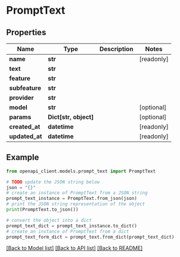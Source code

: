 # PromptText


## Properties

Name | Type | Description | Notes
------------ | ------------- | ------------- | -------------
**name** | **str** |  | [readonly] 
**text** | **str** |  | 
**feature** | **str** |  | 
**subfeature** | **str** |  | 
**provider** | **str** |  | 
**model** | **str** |  | [optional] 
**params** | **Dict[str, object]** |  | [optional] 
**created_at** | **datetime** |  | [readonly] 
**updated_at** | **datetime** |  | [readonly] 

## Example

```python
from openapi_client.models.prompt_text import PromptText

# TODO update the JSON string below
json = "{}"
# create an instance of PromptText from a JSON string
prompt_text_instance = PromptText.from_json(json)
# print the JSON string representation of the object
print(PromptText.to_json())

# convert the object into a dict
prompt_text_dict = prompt_text_instance.to_dict()
# create an instance of PromptText from a dict
prompt_text_form_dict = prompt_text.from_dict(prompt_text_dict)
```
[[Back to Model list]](../README.md#documentation-for-models) [[Back to API list]](../README.md#documentation-for-api-endpoints) [[Back to README]](../README.md)


